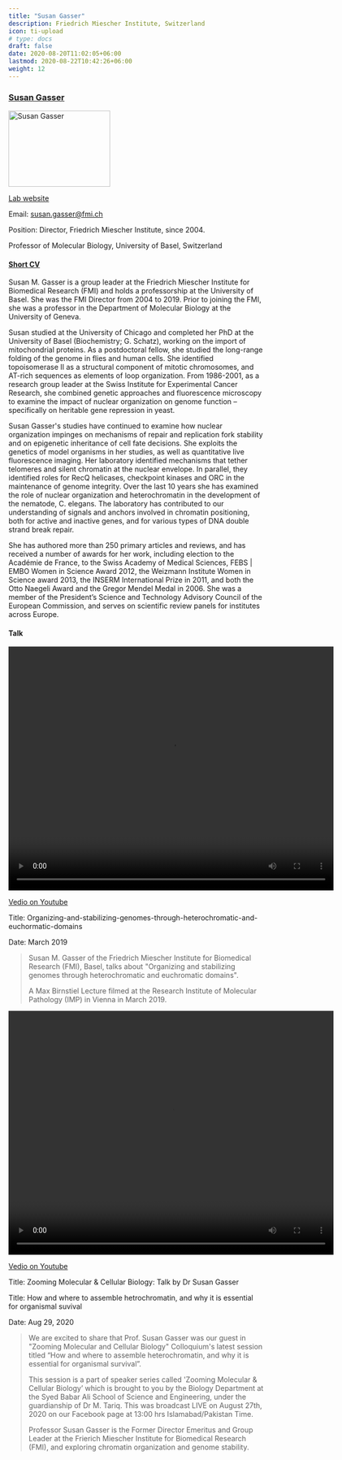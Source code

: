 ```yaml
---
title: "Susan Gasser"
description: Friedrich Miescher Institute, Switzerland
icon: ti-upload
# type: docs
draft: false
date: 2020-08-20T11:02:05+06:00
lastmod: 2020-08-22T10:42:26+06:00
weight: 12
---
```


### [Susan Gasser]() 


<img src="http://159.226.118.232/upload/img/2020_CSHL_videos/Susan-Gasser/Susan-Gasser.jpg" alt="Susan Gasser" width="200" height="150">


[Lab website](https://www.fmi.ch/research-groups/groupleader.html?group=42)

Email: susan.gasser@fmi.ch    

Position: Director, Friedrich Miescher Institute, since 2004.    

Professor of Molecular Biology, University of Basel, Switzerland 

#### [Short CV](https://www.fmi.ch/research-groups/website/gasserlab/susangasser.php)

Susan M. Gasser is a group leader at the Friedrich Miescher Institute for Biomedical Research (FMI) and holds a professorship at the University of Basel. She was the FMI Director from 2004 to 2019. Prior to joining the FMI, she was a professor in the Department of Molecular Biology at the University of Geneva.

Susan studied at the University of Chicago and completed her PhD at the University of Basel (Biochemistry; G. Schatz), working on the import of mitochondrial proteins. As a postdoctoral fellow, she studied the long-range folding of the genome in flies and human cells. She identified topoisomerase II as a structural component of mitotic chromosomes, and AT-rich sequences as elements of loop organization. From 1986-2001, as a research group leader at the Swiss Institute for Experimental Cancer Research, she combined genetic approaches and fluorescence microscopy to examine the impact of nuclear organization on genome function – specifically on heritable gene repression in yeast.

Susan Gasser's studies have continued to examine how nuclear organization impinges on mechanisms of repair and replication fork stability and on epigenetic inheritance of cell fate decisions. She exploits the genetics of model organisms in her studies, as well as quantitative live fluorescence imaging. Her laboratory identified mechanisms that tether telomeres and silent chromatin at the nuclear envelope. In parallel, they identified roles for RecQ helicases, checkpoint kinases and ORC in the maintenance of genome integrity. Over the last 10 years she has examined the role of nuclear organization and heterochromatin in the development of the nematode, C. elegans. The laboratory has contributed to our understanding of signals and anchors involved in chromatin positioning, both for active and inactive genes, and for various types of DNA double strand break repair.

She has authored more than 250 primary articles and reviews, and has received a number of awards for her work, including election to the Académie de France, to the Swiss Academy of Medical Sciences, FEBS | EMBO Women in Science Award 2012, the Weizmann Institute Women in Science award 2013, the INSERM International Prize in 2011, and both the Otto Naegeli Award and the Gregor Mendel Medal in 2006. She was a member of the President’s Science and Technology Advisory Council of the European Commission, and serves on scientific review panels for institutes across Europe.


#### Talk

<!-- {{< youtube UxSJbdBH1Mo>}} -->


<video width="640" height="480" controls>
  <source src="http://159.226.118.232/upload/img/2020_CSHL_videos/Susan-Gasser/Susan-Gasser-2019-IMP.mp4" type="video/mp4">
  <track label="English" kind="subtitles" srclang="en" src="http://159.226.118.232/upload/img/2020_CSHL_videos/Susan-Gasser/Susan-Gasser-2019-IMP.vtt" default>
  Your browser does not support the video tag.
</video>

[Vedio on Youtube](https://www.youtube.com/watch?v=UxSJbdBH1Mo)

Title: Organizing-and-stabilizing-genomes-through-heterochromatic-and-euchormatic-domains  

Date: March 2019


> Susan M. Gasser of the Friedrich Miescher Institute for Biomedical Research (FMI), Basel, talks about "Organizing and stabilizing genomes through heterochromatic and euchromatic domains".
>
> A Max Birnstiel Lecture filmed at the Research Institute of Molecular Pathology (IMP) in Vienna in March 2019.



<!-- {{< youtube q8D-OppWYY0>}} -->


<video width="640" height="480" controls>
  <source src="http://159.226.118.232/upload/img/2020_CSHL_videos/Susan-Gasser/Susan-Gasser-2020-MCB.mp4" type="video/mp4">
  <track label="English" kind="subtitles" srclang="en" src="http://159.226.118.232/upload/img/2020_CSHL_videos/Susan-Gasser/Susan-Gasser-2020-MCB.vtt" default>
  Your browser does not support the video tag.
</video>

[Vedio on Youtube](https://www.youtube.com/watch?v=q8D-OppWYY0)

Title: Zooming Molecular & Cellular Biology: Talk by Dr Susan Gasser   

Title: How and where to assemble hetrochromatin, and why it is essential for organismal suvival

Date: Aug 29, 2020

> We are excited to share that Prof. Susan Gasser was our guest in "Zooming Molecular and Cellular Biology" Colloquium's latest session titled “How and where to assemble heterochromatin, and why it is essential for organismal survival”. 
> 
> This session is a part of speaker series called 'Zooming Molecular & Cellular Biology’ which is brought to you by the Biology Department at the Syed Babar Ali School of Science and Engineering, under the guardianship of Dr M. Tariq. This was broadcast LIVE on August 27th, 2020 on our Facebook page at 13:00 hrs Islamabad/Pakistan Time. 
>
> Professor Susan Gasser is the Former Director Emeritus and Group Leader at the Frierich Miescher Institute for Biomedical Research (FMI), and exploring chromatin organization and genome stability. 



